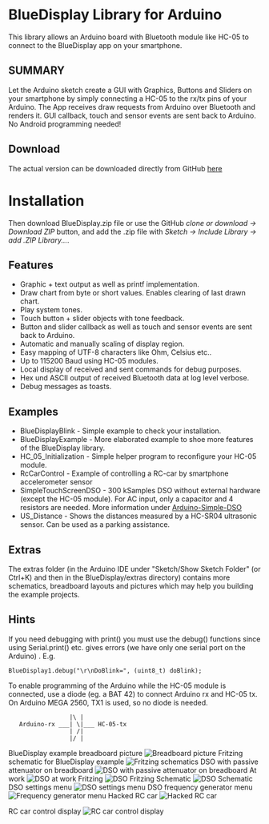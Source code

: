 # BlueDisplay Library for Arduino
This library allows an Arduino board with Bluetooth module like HC-05 to connect to the BlueDisplay app on your smartphone.

## SUMMARY
Let the Arduino sketch create a GUI with Graphics, Buttons and Sliders on your smartphone by simply connecting a HC-05 to the rx/tx pins of your Arduino.
The App receives draw requests from Arduino over Bluetooth and renders it.
GUI callback, touch and sensor events are sent back to Arduino.
No Android programming needed!

## Download
The actual version can be downloaded directly from GitHub [here](https://github.com/ArminJo/Arduino-BlueDisplay/blob/master/extras/BlueDisplay.zip?raw=true)

# Installation
Then download BlueDisplay.zip file or use the GitHub *clone or download -> Download ZIP* button, and add the .zip file with *Sketch -> Include Library -> add .ZIP Library...*.  

## Features
- Graphic + text output as well as printf implementation.
- Draw chart from byte or short values. Enables clearing of last drawn chart.
- Play system tones.
- Touch button + slider objects with tone feedback.
- Button and slider callback as well as touch and sensor events are sent back to Arduino.
- Automatic and manually scaling of display region.
- Easy mapping of UTF-8 characters like Ohm, Celsius etc..
- Up to 115200 Baud using HC-05 modules.
- Local display of received and sent commands for debug purposes.
- Hex und ASCII output of received Bluetooth data at log level verbose.
- Debug messages as toasts.

## Examples
- BlueDisplayBlink - Simple example to check your installation.
- BlueDisplayExample - More elaborated example to shoe more features of the BlueDisplay library.
- HC_05_Initialization - Simple helper program to reconfigure your HC-05 module.
- RcCarControl - Example of controlling a RC-car by smartphone accelerometer sensor 
- SimpleTouchScreenDSO - 300 kSamples DSO without external hardware (except the HC-05 module). For AC input, only a capacitor and 4 resistors are needed.
More information under [Arduino-Simple-DSO](https://github.com/ArminJo/Arduino-Simple-DSO)
- US_Distance - Shows the distances measured by a HC-SR04 ultrasonic sensor. Can be used as a parking assistance.

## Extras
The extras folder (in the Arduino IDE under "Sketch/Show Sketch Folder" (or Ctrl+K) and then in the BlueDisplay/extras directory) 
contains more schematics, breadboard layouts and pictures which may help you building the example projects.

## Hints
If you need debugging with print() you must use the debug() functions since using Serial.print() etc. gives errors (we have only one serial port on the Arduino) . E.g.
```
BlueDisplay1.debug("\r\nDoBlink=", (uint8_t) doBlink);
```

To enable programming of the Arduino while the HC-05 module is connected, use a diode (eg. a BAT 42) to connect Arduino rx and HC-05 tx.
On Arduino MEGA 2560, TX1 is used, so no diode is needed.
```
                 |\ |
   Arduino-rx ___| \|___ HC-05-tx
                 | /|
                 |/ |
```


BlueDisplay example breadboard picture
![Breadboard picture](https://github.com/ArminJo/android-blue-display/blob/gh-pages/pictures/Blink1.jpg)
Fritzing schematic for BlueDisplay example
![Fritzing schematics](https://github.com/ArminJo/Arduino-BlueDisplay/blob/master/extras/BlueDisplayBlink_Steckplatine.png)
DSO with passive attenuator on breadboard
![DSO with passive attenuator on breadboard](https://github.com/ArminJo/android-blue-display/blob/gh-pages/pictures/ArduinoDSO.jpg)
At work
![DSO at work](https://github.com/ArminJo/android-blue-display/blob/gh-pages/pictures/DSO+Tablet.jpg)
Fritzing
![DSO Fritzing](https://github.com/ArminJo/Arduino-BlueDisplay/blob/master/extras/Arduino_Nano_DSO_Steckplatine.png)
Schematic
![DSO Schematic](https://github.com/ArminJo/Arduino-BlueDisplay/blob/master/extras/Arduino_Nano_DSO_Schaltplan.png)
DSO settings menu
![DSO settings menu](https://github.com/ArminJo/android-blue-display/blob/gh-pages/screenshots/DSOSettings.png)
DSO frequency generator menu
![Frequency generator menu](https://github.com/ArminJo/android-blue-display/blob/gh-pages/screenshots/Frequency.png)
Hacked RC car
![Hacked RC car](https://github.com/ArminJo/android-blue-display/blob/gh-pages/pictures/RCCar+Tablet.jpg)

RC car control display
![RC car control display](https://github.com/ArminJo/Arduino-BlueDisplay/blob/master/extras/RCCarControl.png)

